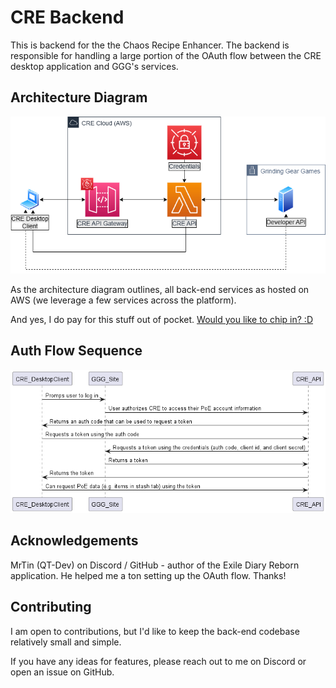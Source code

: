 # CRE Backend

This is backend for the the Chaos Recipe Enhancer. The backend is responsible for handling a large portion of the OAuth flow between the CRE desktop application and GGG's services.

## Architecture Diagram

![Architecture Diagram](./DocumentationAssets/CRE-Architecture.drawio.png)

As the architecture diagram outlines, all back-end services as hosted on AWS (we leverage a few services across the platform).

And yes, I do pay for this stuff out of pocket. [Would you like to chip in? :D](https://www.paypal.com/donate/?hosted_button_id=4NDCV5J5NTEWS)

## Auth Flow Sequence

![Auth Flow Sequence Diagram](./DocumentationAssets/CRE-Auth-Sequence.png)

## Acknowledgements

MrTin (QT-Dev) on Discord / GitHub - author of the Exile Diary Reborn application.
He helped me a ton setting up the OAuth flow. Thanks!

## Contributing

I am open to contributions, but I'd like to keep the back-end codebase relatively small and simple.

If you have any ideas for features, please reach out to me on Discord or open an issue on GitHub.